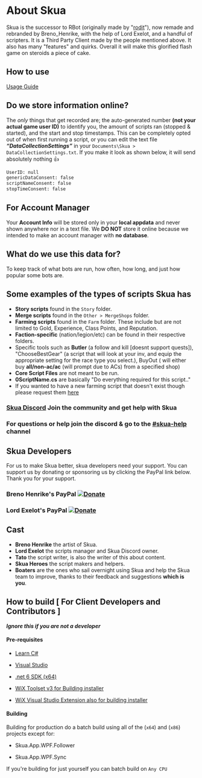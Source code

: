# About Skua

Skua is the successor to RBot (originally made by "[rodit](https://github.com/rodit/RBot)"), now remade and rebranded by Breno_Henrike, with the help of Lord Exelot, and a handful of scripters. It is a Third Party Client made by the people mentioned above. It also has many "features" and quirks. Overall it will make this glorified flash game on steroids a piece of cake.

## How to use

[Usage Guide](./usage.md)

## Do we store information online?

The *only* things that get recorded are; the auto-generated number **(not your actual game user ID)** to identify you, the amount of scripts ran (stopped & started), and the start and stop timestamps. This can be completely opted out of when first running a script, or you can edit the text file ***“DataCollectionSettings”*** in your `Documents\Skua > DataCollectionSettings.txt`. If you make it look as shown below, it will send absolutely nothing 👍

```txt
UserID: null
genericDataConsent: false
scriptNameConsent: false
stopTimeConsent: false
```

## For Account Manager

Your **Account Info** will be stored only in your **local appdata** and never shown anywhere nor in a text file. We **DO NOT** store it online because we intended to make an account manager with **no database**.

## What do we use this data for?

To keep track of what bots are run, how often, how long, and just how popular some bots are.

## Some examples of the types of scripts Skua has

- **Story scripts** found in the `Story` folder.
- **Merge scripts** found in the `Other > MergeShops` folder.
- **Farming scripts** found in the `Farm` folder. These include but are not limited to Gold, Experience, Class Points, and Reputation.
- **Faction-specific** (nation/legion/etc) can be found in their respective folders.
- Specific tools such as **Butler** (a follow and kill [doesnt support quests]), "ChooseBestGear" (a script that will look at your inv, and equip the appropriate setting for the race type you select.), BuyOut ( will either buy **all/non-ac/ac** (will prompt due to ACs) from a specified shop)
- **Core Script Files** are not meant to be run.
- **0ScriptName.cs** are basically "Do everything required for this script.."
- If you wanted to have a new farming script that doesn't exist though please request them [here](https://forms.gle/casF8pCNsP2qMGZS6)

### [Skua Discord](https://discord.com/invite/CKKbk2zr3p) Join the community and get help with Skua

### For questions or help join the discord & go to the [#skua-help](https://discord.com/channels/1090693457586176013/1090741396970938399) channel



## Skua Developers

For us to make Skua better, skua developers need your support. You can support us by donating or sponsoring us by clicking the PayPal link below. Thank you for your support.

### Breno Henrike's PayPal [![Donate](https://img.shields.io/badge/Donate-PayPal-green.svg)](https://www.paypal.com/donate?hosted_button_id=QVQ4Q7XSH9VBY)

### Lord Exelot's PayPal [![Donate](https://img.shields.io/badge/Donate-PayPal-green.svg)](https://www.paypal.me/LordExelot)

## Cast

- **Breno Henrike** the artist of Skua.
- **Lord Exelot** the scripts manager and Skua Discord owner.
- **Tato** the script writer, is also the writer of this about content.
- **Skua Heroes** the script makers and helpers.
- **Boaters** are the ones who sail overnight using Skua and help the Skua team to improve, thanks to their feedback and suggestions **which is you**.

## How to build [ For Client Developers and Contributors ]

***Ignore this if you are not a developer***

#### Pre-requisites

- [Learn C#](<https://www.codecademy.com/learn/learn-c-sharp>)

- [Visual Studio](<https://visualstudio.microsoft.com/vs/>)

- [.net 6 SDK (x64)](<https://dotnet.microsoft.com/en-us/download/dotnet/thank-you/sdk-6.0.420-windows-x64-installer>)

- [WiX Toolset v3 for Building installer](<https://github.com/wixtoolset/wix3/releases/download/wix3141rtm/wix314.exe>)

- [WiX Visual Studio Extension also for building installer](<https://wixtoolset.org/docs/wix3/>)

#### Building


Building for production do a batch build using all of the (`x64`) and (`x86`) projects except for:

- Skua.App.WPF.Follower

- Skua.App.WPF.Sync

If you're building for just yourself you can batch build on `Any CPU`

